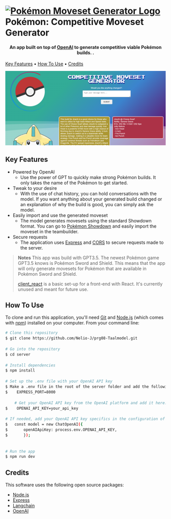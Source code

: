 
<h1>
  <br>
  <a href="https://github.com/Nelio-J/prg08-Taalmodel"><img src="https://www.pngmart.com/files/2/Pokeball-PNG-Image.png" alt="Pokémon Moveset Generator Logo" width="200"></a>
  <br>
  Pokémon: Competitive Moveset Generator
  <br>
</h1>

<h4 align="center">An app built on top of <a href="https://openai.com/" target="_blank">OpenAI</a> to generate competitive viable Pokémon builds. .</h4>

<p>
  <a href="#key-features">Key Features</a> •
  <a href="#how-to-use">How To Use</a> •
  <a href="#credits">Credits</a>
</p>

![screenshot](PokemonMovesetGenerator_SS.png)

## Key Features

* Powered by OpenAI
  - Use the power of GPT to quickly make strong Pokémon builds. It only takes the name of the Pokémon to get started.
* Tweak to your desire
  - With the use of chat history, you can hold conversations with the model. If you want anything about your generated build changed or an explanation of why the build is good, you can simply ask the model.
* Easily import and use the generated moveset
  - The model generates movesets using the standard Showdown format. You can go to [Pokémon Showdown](https://play.pokemonshowdown.com/) and easily import the moveset in the teambuilder.
* Secure requests
  - The application uses [Express](https://expressjs.com/) and [CORS](https://developer.mozilla.org/en-US/docs/Web/HTTP/CORS) to secure requests made to the server.

> **Notes**
> This app was build with GPT3.5. The newest Pokémon game GPT3.5 knows is Pokémon Sword and Shield. This means that the app will only generate movesets for Pokémon that are available in Pokémon Sword and Shield.
> 
> [client_react](https://github.com/Nelio-J/prg08-Taalmodel/tree/master/client_react) is a basic set-up for a front-end with React. It's currently unused and meant for future use.

## How To Use

To clone and run this application, you'll need [Git](https://git-scm.com) and [Node.js](https://nodejs.org/en/download/) (which comes with [npm](http://npmjs.com)) installed on your computer. From your command line:

```bash
# Clone this repository
$ git clone https://github.com/Nelio-J/prg08-Taalmodel.git

# Go into the repository
$ cd server

# Install dependencies
$ npm install

# Set up the .env file with your OpenAI API key
$ Make a .env file in the root of the server folder and add the following:
$    EXPRESS_PORT=8000
    
    # Get your OpenAI API key from the OpenAI platform and add it here. The default is:
$    OPENAI_API_KEY=your_api_key

# If needed, add your OpenAI API key specifics in the configuration of model in openAIRoutes.js. My current configuration uses Azure OpenAI. If you want to use the default, you can remove everything related to Azure, so you end up with:
$   const model = new ChatOpenAI({
$       openAIApiKey: process.env.OPENAI_API_KEY,
$       });
        

# Run the app
$ npm run dev
```

## Credits

This software uses the following open source packages:

- [Node.js](https://nodejs.org/)
- [Express](https://expressjs.com/)
- [Langchain](https://js.langchain.com/docs/use_cases/chatbots/quickstart)
- [OpenAI](https://platform.openai.com/docs/quickstart?context=node)


